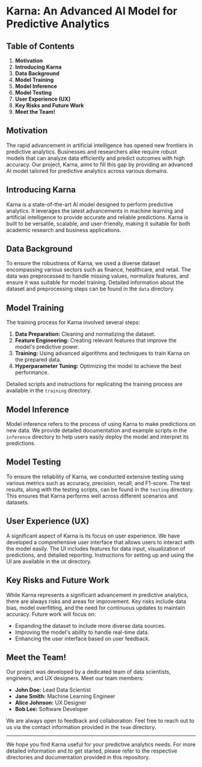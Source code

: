 # Karna: An Advanced AI Model for Predictive Analytics

## **Table of Contents**
1. **Motivation**
2. **Introducing Karna**
3. **Data Background**
4. **Model Training**
5. **Model Inference**
6. **Model Testing**
7. **User Experience (UX)**
8. **Key Risks and Future Work**
9. **Meet the Team!**

## **Motivation**
The rapid advancement in artificial intelligence has opened new frontiers in predictive analytics. Businesses and researchers alike require robust models that can analyze data efficiently and predict outcomes with high accuracy. Our project, Karna, aims to fill this gap by providing an advanced AI model tailored for predictive analytics across various domains.

## **Introducing Karna**
Karna is a state-of-the-art AI model designed to perform predictive analytics. It leverages the latest advancements in machine learning and artificial intelligence to provide accurate and reliable predictions. Karna is built to be versatile, scalable, and user-friendly, making it suitable for both academic research and business applications.

## **Data Background**
To ensure the robustness of Karna, we used a diverse dataset encompassing various sectors such as finance, healthcare, and retail. The data was preprocessed to handle missing values, normalize features, and ensure it was suitable for model training. Detailed information about the dataset and preprocessing steps can be found in the `data` directory.

## **Model Training**
The training process for Karna involved several steps:
1. **Data Preparation:** Cleaning and normalizing the dataset.
2. **Feature Engineering:** Creating relevant features that improve the model's predictive power.
3. **Training:** Using advanced algorithms and techniques to train Karna on the prepared data.
4. **Hyperparameter Tuning:** Optimizing the model to achieve the best performance.

Detailed scripts and instructions for replicating the training process are available in the `training` directory.

## **Model Inference**
Model inference refers to the process of using Karna to make predictions on new data. We provide detailed documentation and example scripts in the `inference` directory to help users easily deploy the model and interpret its predictions.

## **Model Testing**
To ensure the reliability of Karna, we conducted extensive testing using various metrics such as accuracy, precision, recall, and F1-score. The test results, along with the testing scripts, can be found in the `testing` directory. This ensures that Karna performs well across different scenarios and datasets.

## **User Experience (UX)**
A significant aspect of Karna is its focus on user experience. We have developed a comprehensive user interface that allows users to interact with the model easily. The UI includes features for data input, visualization of predictions, and detailed reporting. Instructions for setting up and using the UI are available in the `UX` directory.

## **Key Risks and Future Work**
While Karna represents a significant advancement in predictive analytics, there are always risks and areas for improvement. Key risks include data bias, model overfitting, and the need for continuous updates to maintain accuracy. Future work will focus on:
- Expanding the dataset to include more diverse data sources.
- Improving the model's ability to handle real-time data.
- Enhancing the user interface based on user feedback.

## **Meet the Team!**
Our project was developed by a dedicated team of data scientists, engineers, and UX designers. Meet our team members:
- **John Doe:** Lead Data Scientist
- **Jane Smith:** Machine Learning Engineer
- **Alice Johnson:** UX Designer
- **Bob Lee:** Software Developer

We are always open to feedback and collaboration. Feel free to reach out to us via the contact information provided in the `team` directory.

---

We hope you find Karna useful for your predictive analytics needs. For more detailed information and to get started, please refer to the respective directories and documentation provided in this repository.
